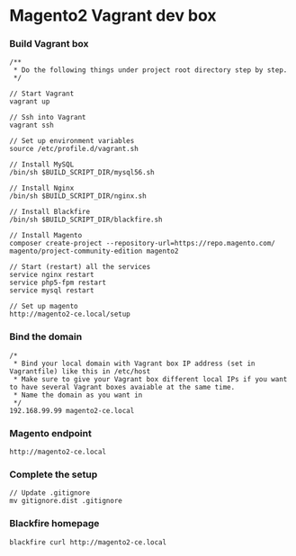 # Magento2 Vagrant dev box

### Build Vagrant box

    /**
     * Do the following things under project root directory step by step.
     */

    // Start Vagrant
    vagrant up
        
    // Ssh into Vagrant
    vagrant ssh
    
    // Set up environment variables
    source /etc/profile.d/vagrant.sh
    
    // Install MySQL
    /bin/sh $BUILD_SCRIPT_DIR/mysql56.sh
    
    // Install Nginx
    /bin/sh $BUILD_SCRIPT_DIR/nginx.sh
    
    // Install Blackfire
    /bin/sh $BUILD_SCRIPT_DIR/blackfire.sh
    
    // Install Magento
    composer create-project --repository-url=https://repo.magento.com/ magento/project-community-edition magento2
    
    // Start (restart) all the services
    service nginx restart
    service php5-fpm restart
    service mysql restart
    
    // Set up magento
    http://magento2-ce.local/setup
    
### Bind the domain
    
    /* 
     * Bind your local domain with Vagrant box IP address (set in Vagrantfile) like this in /etc/host
     * Make sure to give your Vagrant box different local IPs if you want to have several Vagrant boxes avaiable at the same time.
     * Name the domain as you want in 
     */
    192.168.99.99 magento2-ce.local
    
### Magento endpoint

    http://magento2-ce.local
        
### Complete the setup
        
    // Update .gitignore
    mv gitignore.dist .gitignore
    
### Blackfire homepage
    
    blackfire curl http://magento2-ce.local
           